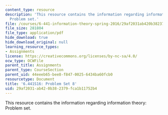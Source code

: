 ```yaml
---
content_type: resource
description: 'This resource contains the information regarding information theory:
  Problem set.'
file: /courses/6-441-information-theory-spring-2016/29af2031ab420b382379fca1b11752b4_MIT6_441S16_problem_set8.pdf
file_size: 281804
file_type: application/pdf
hide_download: true
hide_download_original: null
learning_resource_types:
- Assignments
license: https://creativecommons.org/licenses/by-nc-sa/4.0/
ocw_type: OCWFile
parent_title: Assignments
parent_type: CourseSection
parent_uid: 44eeeb65-bee8-f847-0025-6434ba60fcb0
resourcetype: Document
title: '6.441S16: Problem Set 8'
uid: 29af2031-ab42-0b38-2379-fca1b11752b4
---
```

This resource contains the information regarding information theory: Problem set.